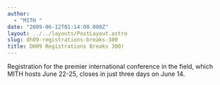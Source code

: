 ```yaml
---
author:
  - "MITH "
date: "2009-06-12T01:14:00.000Z"
layout: ../../layouts/PostLayout.astro
slug: dh09-registrations-breaks-300
title: DH09 Registrations Breaks 300!
---
```


Registration for the premier international conference in the field, which MITH hosts June 22-25, closes in just three days on June 14.
